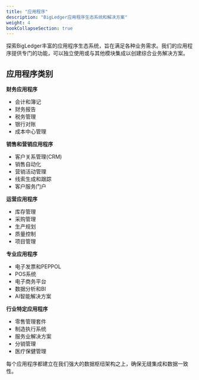 ```yaml
---
title: "应用程序"
description: "BigLedger应用程序生态系统和解决方案"
weight: 4
bookCollapseSection: true
---
```


探索BigLedger丰富的应用程序生态系统，旨在满足各种业务需求。我们的应用程序提供专门的功能，可以独立使用或与其他模块集成以创建综合业务解决方案。

## 应用程序类别

**财务应用程序**
- 会计和簿记
- 财务报告
- 税务管理
- 银行对账
- 成本中心管理

**销售和营销应用程序**
- 客户关系管理(CRM)
- 销售自动化
- 营销活动管理
- 线索生成和跟踪
- 客户服务门户

**运营应用程序**
- 库存管理
- 采购管理
- 生产规划
- 质量控制
- 项目管理

**专业应用程序**
- 电子发票和PEPPOL
- POS系统
- 电子商务平台
- 数据分析和BI
- AI智能解决方案

**行业特定应用程序**
- 零售管理套件
- 制造执行系统
- 服务业解决方案
- 分销管理
- 医疗保健管理

每个应用程序都建立在我们强大的数据枢纽架构之上，确保无缝集成和数据一致性。